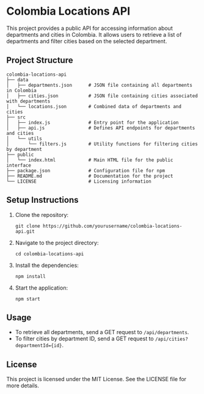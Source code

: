 # Colombia Locations API

This project provides a public API for accessing information about departments and cities in Colombia. It allows users to retrieve a list of departments and filter cities based on the selected department.

## Project Structure

```
colombia-locations-api
├── data
│   ├── departments.json      # JSON file containing all departments in Colombia
│   ├── cities.json           # JSON file containing cities associated with departments
│   └── locations.json        # Combined data of departments and cities
├── src
│   ├── index.js              # Entry point for the application
│   ├── api.js                # Defines API endpoints for departments and cities
│   └── utils
│       └── filters.js        # Utility functions for filtering cities by department
├── public
│   └── index.html            # Main HTML file for the public interface
├── package.json              # Configuration file for npm
├── README.md                 # Documentation for the project
└── LICENSE                   # Licensing information
```

## Setup Instructions

1. Clone the repository:
   ```
   git clone https://github.com/yourusername/colombia-locations-api.git
   ```

2. Navigate to the project directory:
   ```
   cd colombia-locations-api
   ```

3. Install the dependencies:
   ```
   npm install
   ```

4. Start the application:
   ```
   npm start
   ```

## Usage

- To retrieve all departments, send a GET request to `/api/departments`.
- To filter cities by department ID, send a GET request to `/api/cities?departmentId={id}`.

## License

This project is licensed under the MIT License. See the LICENSE file for more details.